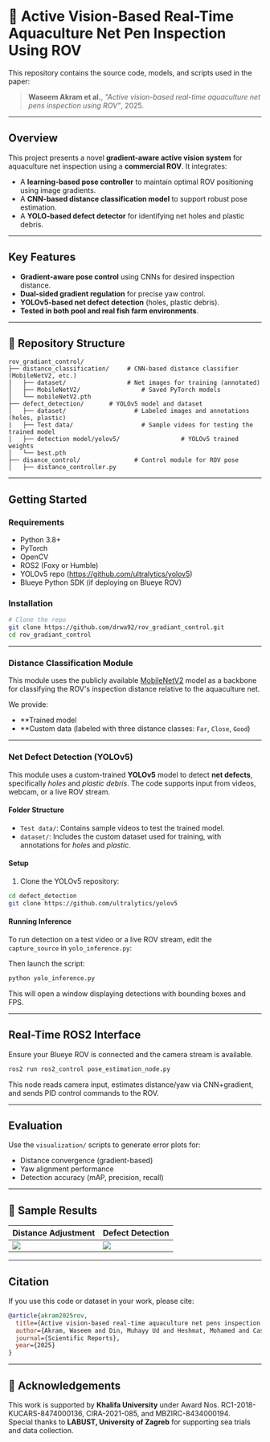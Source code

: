 # 🐠 Active Vision-Based Real-Time Aquaculture Net Pen Inspection Using ROV

This repository contains the source code, models, and scripts used in the paper:

> **Waseem Akram et al.**, *"Active vision-based real-time aquaculture net pens inspection using ROV"*, 2025.

---

##  Overview

This project presents a novel **gradient-aware active vision system** for aquaculture net inspection using a **commercial ROV**. It integrates:

- A **learning-based pose controller** to maintain optimal ROV positioning using image gradients.
- A **CNN-based distance classification model** to support robust pose estimation.
- A **YOLO-based defect detector** for identifying net holes and plastic debris.

---

##  Key Features

-  **Gradient-aware pose control** using CNNs for desired inspection distance.
-  **Dual-sided gradient regulation** for precise yaw control.
-  **YOLOv5-based net defect detection** (holes, plastic debris).
-  **Tested in both pool and real fish farm environments**.

---

## 📁 Repository Structure

```
rov_gradiant_control/
├── distance_classification/     # CNN-based distance classifier (MobileNetV2, etc.)
│   ├── dataset/                 # Net images for training (annotated)
│   ├── MobileNetV2/                 # Saved PyTorch models
│   └── mobileNetV2.pth
├── defect_detection/       # YOLOv5 model and dataset
│   ├── dataset/                   # Labeled images and annotations (holes, plastic)
|   ├── Test data/                   # Sample videos for testing the trained model
│   ├── detection model/yolov5/                 # YOLOv5 trained weights
│   └── best.pth
├── disance_control/               # Control module for ROV pose 
│   ├── distance_controller.py

```

---

##  Getting Started

### Requirements

- Python 3.8+
- PyTorch
- OpenCV
- ROS2 (Foxy or Humble)
- YOLOv5 repo (https://github.com/ultralytics/yolov5)
- Blueye Python SDK (if deploying on Blueye ROV)

### Installation

```bash
# Clone the repo
git clone https://github.com/drwa92/rov_gradiant_control.git
cd rov_gradiant_control

```

---



### Distance Classification Module

This module uses the publicly available [MobileNetV2](https://pytorch.org/vision/stable/models/generated/torchvision.models.mobilenet_v2.html) model as a backbone for classifying the ROV's inspection distance relative to the aquaculture net.

We provide:

- **Trained model
- **Custom data (labeled with three distance classes: `Far`, `Close`, `Good`)

---

### Net Defect Detection (YOLOv5)

This module uses a custom-trained **YOLOv5** model to detect **net defects**, specifically *holes* and *plastic debris*. The code supports input from videos, webcam, or a live ROV stream.

#### Folder Structure

- `Test data/`: Contains sample videos to test the trained model.
- `dataset/`: Includes the custom dataset used for training, with annotations for *holes* and *plastic*.



####  Setup

1. Clone the YOLOv5 repository:

```bash
cd defect_detection
git clone https://github.com/ultralytics/yolov5
```

#### Running Inference

To run detection on a test video or a live ROV stream, edit the `capture_source` in `yolo_inference.py`:

Then launch the script:

```bash
python yolo_inference.py
```

This will open a window displaying detections with bounding boxes and FPS.

---

##  Real-Time ROS2 Interface

Ensure your Blueye ROV is connected and the camera stream is available.

```bash
ros2 run ros2_control pose_estimation_node.py
```

This node reads camera input, estimates distance/yaw via CNN+gradient, and sends PID control commands to the ROV.

---

##  Evaluation

Use the `visualization/` scripts to generate error plots for:

- Distance convergence (gradient-based)
- Yaw alignment performance
- Detection accuracy (mAP, precision, recall)

---

## 📸 Sample Results

| Distance Adjustment | Defect Detection |
|---------------------|------------------|
| ![](media/distance_control.gif) | ![](media/defect_detection.png) |

---

##  Citation

If you use this code or dataset in your work, please cite:

```bibtex
@article{akram2025rov,
  title={Active vision-based real-time aquaculture net pens inspection using ROV},
  author={Akram, Waseem and Din, Muhayy Ud and Heshmat, Mohamed and Casavola, Alessandro and Seneviratne, Lakmal and Hussain, Irfan},
  journal={Scientific Reports},
  year={2025}
}
```

---

## 🤝 Acknowledgements

This work is supported by **Khalifa University** under Award Nos. RC1-2018-KUCARS-8474000136, CIRA-2021-085, and MBZIRC-8434000194.  
Special thanks to **LABUST, University of Zagreb** for supporting sea trials and data collection.
